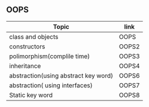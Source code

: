 ## OOPS
| Topic |link |
| ------------- | ------------- |
| class and objects | OOPS  |
| constructors  | OOPS2  |
| polimorphism(complile time)  | OOPS3 |
| inheritance  | OOPS4  | 
| abstraction(using abstract key word)  | OOPS6  |
| abstraction( using interfaces)  | OOPS7 |
| Static key word | OOPS8 |

